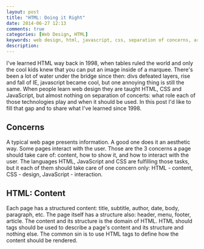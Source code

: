 ```yaml
---
layout: post
title: "HTML: Doing it Right"
date: 2014-06-27 12:13
comments: true
categories: [Web Design, HTML]
keywords: web design, html, javascript, css, separation of concerns, architecture, web
description: 
---
```


I've learned HTML way back in 1998, when tables ruled the world and only the cool kids knew that you can put an image inside of a marquee. There's been a lot of water under the bridge since then: divs defeated layers, rise and fall of IE, javascript became cool, but one annoying thing is still the same. When people learn web design they are taught HTML, CSS and JavaScript, but almost nothing on separation of concerts: what role each of those technologies play and when it should be used. In this post I'd like to fill that gap and to share what I've learned since 1998.

Concerns
--------
A typical web page presents information. A good one does it an aesthetic way. Some pages interact with the user. Those are the 3 concerns a page should take care of: content, how to show it, and how to interact with the user. The languages HTML, JavaScript and CSS are fulfilling those tasks, but it each of them should take care of one concern only: HTML - content, CSS -  design, JavaScript - interaction.

HTML: Content
-------------
Each page has a structured content: title, subtitle, author, date, body, paragraph, etc. The page itself has a structure also: header, menu, footer, article. The content and its structure is the domain of HTML. HTML should tags should be used to describe a page's content and its structure and nothing else. The common sin is to use HTML tags to define how the content should be rendered.